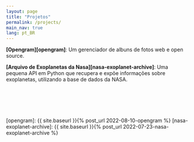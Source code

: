```yaml
---
layout: page
title: "Projetos"
permalink: /projects/
main_nav: true
lang: pt_BR
---
```


**[Opengram][opengram]**: Um gerenciador de albuns de fotos web e open source.

**[Arquivo de Exoplanetas da Nasa][nasa-exoplanet-archive]**: Uma pequena API em Python que recupera e expõe informações sobre exoplanetas, utilizando a base de dados da NASA.

<br>
<br>
<br>
<br>

[opengram]: {{ site.baseurl }}{% post_url 2022-08-10-opengram %}
[nasa-exoplanet-archive]: {{ site.baseurl }}{% post_url 2022-07-23-nasa-exoplanet-archive %}
